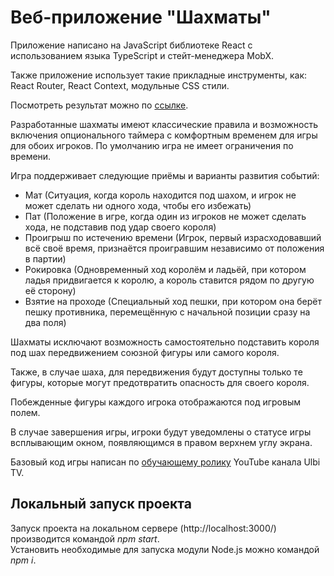 # Веб-приложение "Шахматы"

Приложение написано на JavaScript библиотеке React с использованием языка TypeScript и стейт-менеджера MobX.

Также приложение использует такие прикладные инструменты, как: React Router, React Context, модульные CSS стили.

Посмотреть результат можно по [ссылке](https://react-typescript-chess-app.vercel.app/).

Разработанные шахматы имеют классические правила и возможность включения опционального таймера с комфортным временем для игры для обоих игроков. По умолчанию игра не имеет ограничения по времени.

Игра поддерживает следующие приёмы и варианты развития событий:

- Мат (Ситуация, когда король находится под шахом, и игрок не может сделать ни одного хода, чтобы его избежать)
- Пат (Положение в игре, когда один из игроков не может сделать хода, не подставив под удар своего короля)
- Проигрыш по истечению времени (Игрок, первый израсходовавший всё своё время, признаётся проигравшим независимо от положения в партии)
- Рокировка (Одновременный ход королём и ладьёй, при котором ладья придвигается к королю, а король ставится рядом по другую её сторону)
- Взятие на проходе (Специальный ход пешки, при котором она берёт пешку противника, перемещённую с начальной позиции сразу на два поля)

Шахматы исключают возможность самостоятельно подставить короля под шах передвижением союзной фигуры или самого короля.

Также, в случае шаха, для передвижения будут доступны только те фигуры, которые могут предотвратить опасность для своего короля.

Побежденные фигуры каждого игрока отображаются под игровым полем.

В случае завершения игры, игроки будут уведомлены о статусе игры всплывающим окном, появляющимся в правом верхнем углу экрана.

Базовый код игры написан по [обучающему ролику](https://www.youtube.com/watch?v=mUvYGUYMvKo) YouTube канала Ulbi TV.

## Локальный запуск проекта

Запуск проекта на локальном сервере (http://localhost:3000/) производится командой _npm start_.\
Установить необходимые для запуска модули Node.js можно командой _npm i_.
